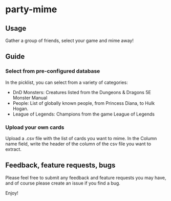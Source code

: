 # party-mime
## Usage
Gather a group of friends, select your game and mime away!

## Guide

### Select from pre-configured database
In the picklist, you can select from a variety of categories:
- DnD Monsters: Creatures listed from the Dungeons & Dragons 5E Monster Manual
- People: List of globally known people, from Princess Diana, to Hulk Hogan.
- League of Legends: Champions from the game League of Legends

### Upload your own cards
Upload a .csv file with the list of cards you want to mime. In the Column name field, write the header of the column of the csv file you want to extract.

## Feedback, feature requests, bugs
Please feel free to submit any feedback and feature requests you may have, and of course please create an issue if you find a bug.

Enjoy!

